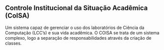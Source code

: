 ## Controle Institucional da Situação Acadêmica (CoISA)

 Um sistema capaz de gerenciar o uso dos laboratórios de Ciência da Computação (LCC’s) e sua vida acadêmica.
 O COISA se trata de um sistema complexo, logo a separação de responsabilidades através da criação de classes.
